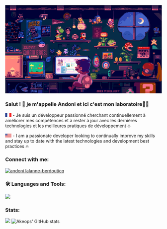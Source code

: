 <img src="68747470733a2f2f696d616765732d7769786d702d6564333061383662386334636138383737373335393463322e7769786d702e636f6d2f662f63383363303034652d313337302d343735362d383865352d34303731646537393730383.gif" alt="Alternate text"/>

<h3 align="left">Salut ! 👋 je m'appelle Andoni et ici c'est mon laboratoire🧙‍♂️ </h3>

 <img src="drapeauFrance.png" alt="Drapeau france" width="20"> - Je suis un développeur passionné cherchant continuellement à améliorer mes compétences et à rester à jour avec les dernières technologies et les meilleures pratiques de développement 🔥

 <img src="drapeauUS.png" alt="Drapeau france" width="20"> - I am a passionate developer looking to continually improve my skills and stay up to date with the latest technologies and development best practices 🔥

<h3 align="left">Connect with me:</h3>
<p align="left">
<a href="https://linkedin.com/in/andoni lalanne-berdouticq" target="blank"><img align="center" src="https://raw.githubusercontent.com/rahuldkjain/github-profile-readme-generator/master/src/images/icons/Social/linked-in-alt.svg" alt="andoni lalanne-berdouticq" height="30" width="40" /></a>
</p>

<h3 align="left">🛠 Languages and Tools:</h3>
<p align="left">
  <a href="https://skillicons.dev">
    <img src="https://skillicons.dev/icons?i=css,html,js,ts,nodejs,visualstudio,github,bootstrap,mysql," />
  </a>
</p>

<h3 align="left">Stats:</h3>

<a href="https://github.com/Akeops/github-readme-stats"><img align="" width="48%" src="https://github-readme-stats.vercel.app/api/top-langs/?username=Akeops&show_icons=true&layout=compact&theme=radical&hide_border=true"/></a> ![Akeops' GitHub stats](https://github-readme-stats.vercel.app/api?username=Akeops&show_icons=true&theme=radical)
